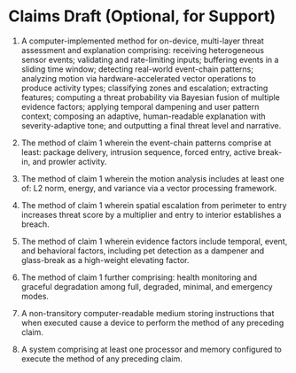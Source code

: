 # Claims Draft (Optional, for Support)

1. A computer-implemented method for on-device, multi-layer threat assessment and explanation comprising: receiving heterogeneous sensor events; validating and rate-limiting inputs; buffering events in a sliding time window; detecting real-world event-chain patterns; analyzing motion via hardware-accelerated vector operations to produce activity types; classifying zones and escalation; extracting features; computing a threat probability via Bayesian fusion of multiple evidence factors; applying temporal dampening and user pattern context; composing an adaptive, human-readable explanation with severity-adaptive tone; and outputting a final threat level and narrative.

2. The method of claim 1 wherein the event-chain patterns comprise at least: package delivery, intrusion sequence, forced entry, active break-in, and prowler activity.

3. The method of claim 1 wherein the motion analysis includes at least one of: L2 norm, energy, and variance via a vector processing framework.

4. The method of claim 1 wherein spatial escalation from perimeter to entry increases threat score by a multiplier and entry to interior establishes a breach.

5. The method of claim 1 wherein evidence factors include temporal, event, and behavioral factors, including pet detection as a dampener and glass-break as a high-weight elevating factor.

6. The method of claim 1 further comprising: health monitoring and graceful degradation among full, degraded, minimal, and emergency modes.

7. A non-transitory computer-readable medium storing instructions that when executed cause a device to perform the method of any preceding claim.

8. A system comprising at least one processor and memory configured to execute the method of any preceding claim.
